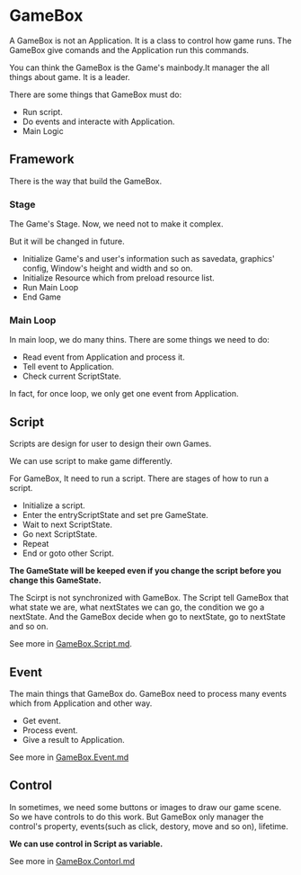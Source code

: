 # GameBox

A GameBox is not an Application. It is a class to control how game runs. The GameBox give comands and the Application run this commands.

You can think the GameBox is the Game's mainbody.It manager the all things about game. It is a leader. 

There are some things that GameBox must do:

- Run script. 
- Do events and interacte with Application.
- Main Logic

## Framework

There is the way that build the GameBox.

### Stage

The Game's Stage. Now, we need not to make it complex. 

But it will be changed in future.

- Initialize Game's and user's information such as savedata, graphics' config, Window's height and width and so on.
- Initialize Resource which from preload resource list.
- Run Main Loop
- End Game

### Main Loop

In main loop, we do many thins. There are some things we need to do:

- Read event from Application and process it.
- Tell event to Application.
- Check current ScriptState.

In fact, for once loop, we only get one event from Application.

## Script

Scripts are design for user to design their own Games.

We can use script to make game differently.

For GameBox, It need to run a script. There are stages of how to run a script.

- Initialize a script.
- Enter the entryScriptState and set pre GameState.
- Wait to next ScriptState.
- Go next ScriptState.
- Repeat 
- End or goto other Script.

**The GameState will be keeped even if you change the script before you change this GameState.**

The Scirpt is not synchronized with GameBox. The Script tell GameBox that what state we are, what nextStates we can go, the condition we go a nextState. And the GameBox decide when go to nextState, go to nextState and so on.

See more in [GameBox.Script.md]().

## Event 

The main things that GameBox do. GameBox need to process many events which from Application and other way.

- Get event.
- Process event.
- Give a result to Application.

See more in [GameBox.Event.md]()

## Control

In sometimes, we need some buttons or images to draw our game scene. 
So we have controls to do this work.
But GameBox only manager the control's property, events(such as click, destory, move and so on), lifetime. 

**We can use control in Script as variable.**

See more in [GameBox.Contorl.md]()




